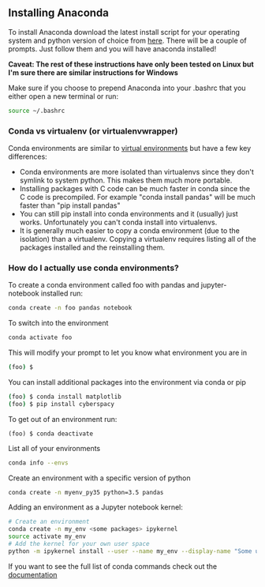 ## Installing Anaconda

To install Anaconda download the latest install script for your
operating system and python version of choice from [here](https://www.anaconda.com/distribution/).
There will be a couple of prompts. Just follow them and you will have
anaconda installed!

**Caveat: The rest of these instructions have only been tested on Linux
but I\'m sure there are similar instructions for Windows**

Make sure if you choose to prepend Anaconda into your .bashrc that you
either open a new terminal or run:

```bash
source ~/.bashrc
```

### Conda vs virtualenv (or virtualenvwrapper)

Conda environments are similar to [virtual environments](virtualenvs.md)  but have a few key differences:

-   Conda environments are more isolated than virtualenvs since they
    don\'t symlink to system python. This makes them much more portable.
-   Installing packages with C code can be much faster in conda since
    the C code is precompiled. For example \"conda install pandas\" will
    be much faster than \"pip install pandas\"
-   You can still pip install into conda environments and it (usually)
    just works. Unfortunately you can\'t conda install into virtualenvs.
-   It is generally much easier to copy a conda environment (due to the
    isolation) than a virtualenv. Copying a virtualenv requires listing
    all of the packages installed and the reinstalling them.

### How do I actually use conda environments?

To create a conda environment called foo with pandas and
jupyter-notebook installed run:

```bash
conda create -n foo pandas notebook
```

To switch into the environment

```bash
conda activate foo
```

This will modify your prompt to let you know what environment you are in

```bash
(foo) $
```

You can install additional packages into the environment via conda or
pip

```bash
(foo) $ conda install matplotlib
(foo) $ pip install cyberspacy
```

To get out of an environment run:

```
(foo) $ conda deactivate
```

List all of your environments

```bash
conda info --envs
```

Create an environment with a specific version of python

```bash
conda create -n myenv_py35 python=3.5 pandas
```

Adding an environment as a Jupyter notebook kernel:

```bash
# Create an environment
conda create -n my_env <some packages> ipykernel
source activate my_env
# Add the kernel for your own user space
python -m ipykernel install --user --name my_env --display-name "Some useful name"
```

If you want to see the full list of conda commands check out the [documentation](https://docs.conda.io/projects/conda/en/latest/user-guide/tasks/manage-environments.html)
